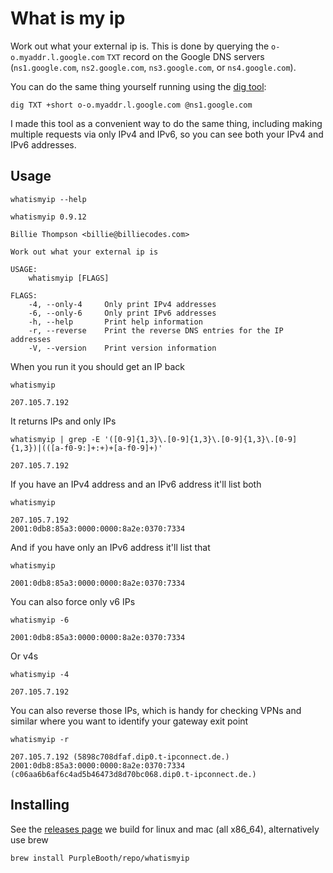 # What is my ip

Work out what your external ip is. This is done by querying the
`o-o.myaddr.l.google.com` `TXT` record on the Google DNS servers
(`ns1.google.com`, `ns2.google.com`, `ns3.google.com`, or
`ns4.google.com`).

You can do the same thing yourself running using the [dig
tool](https://en.wikipedia.org/wiki/Dig_(command)):

``` shell,skip()
dig TXT +short o-o.myaddr.l.google.com @ns1.google.com
```

I made this tool as a convenient way to do the same thing, including
making multiple requests via only IPv4 and IPv6, so you can see both
your IPv4 and IPv6 addresses.

## Usage

``` shell,script(name="help",expected_exit_code=0)
whatismyip --help
```

``` text,verify(script_name="help",stream=stdout)
whatismyip 0.9.12

Billie Thompson <billie@billiecodes.com>

Work out what your external ip is

USAGE:
    whatismyip [FLAGS]

FLAGS:
    -4, --only-4     Only print IPv4 addresses
    -6, --only-6     Only print IPv6 addresses
    -h, --help       Print help information
    -r, --reverse    Print the reverse DNS entries for the IP addresses
    -V, --version    Print version information
```

When you run it you should get an IP back

``` shell,script(name="demo",expected_exit_code=0)
whatismyip
```

``` shell,skip()
207.105.7.192
```

It returns IPs and only IPs

``` shell,script(name="test",expected_exit_code=0)
whatismyip | grep -E '([0-9]{1,3}\.[0-9]{1,3}\.[0-9]{1,3}\.[0-9]{1,3})|(([a-f0-9:]+:+)+[a-f0-9]+)'
```

``` shell,skip()
207.105.7.192
```

If you have an IPv4 address and an IPv6 address it'll list both

``` shell,script(name="v4-only-ip",expected_exit_code=0)
whatismyip
```

``` shell,skip()
207.105.7.192
2001:0db8:85a3:0000:0000:8a2e:0370:7334
```

And if you have only an IPv6 address it'll list that

``` shell,script(name="v6-only-ip",expected_exit_code=0)
whatismyip
```

``` shell,skip()
2001:0db8:85a3:0000:0000:8a2e:0370:7334
```

You can also force only v6 IPs

``` shell,skip()
whatismyip -6
```

``` shell,skip()
2001:0db8:85a3:0000:0000:8a2e:0370:7334
```

Or v4s

``` shell,script(name="v4-only",expected_exit_code=0)
whatismyip -4
```

``` shell,skip()
207.105.7.192
```

You can also reverse those IPs, which is handy for checking VPNs and
similar where you want to identify your gateway exit point

``` shell,script(name="reverse",expected_exit_code=0)
whatismyip -r
```

``` shell,skip()
207.105.7.192 (5898c708dfaf.dip0.t-ipconnect.de.)
2001:0db8:85a3:0000:0000:8a2e:0370:7334 (c06aa6b6af6c4ad5b46473d8d70bc068.dip0.t-ipconnect.de.)
```

## Installing

See the [releases
page](https://github.com/PurpleBooth/whatismyip/releases/latest) we
build for linux and mac (all x86_64), alternatively use brew

``` shell,skip()
brew install PurpleBooth/repo/whatismyip
```
